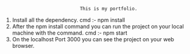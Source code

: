                                 This is my portfolio.
1. Install all the dependency.
	cmd :- npm install
2. After the npm install command you can run the project on your local machine with the command.
	cmd :- npm start
3. On the localhost Port 3000 you can see the project on your web browser.
